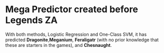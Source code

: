 # Mega Predictor created before Legends ZA

With both methods, Logistic Regression and One-Class SVM, it has predicted **Dragonite**,**Meganium**, **Feraligatr** (with no prior knowledge that these are starters in the games), and **Chesnaught**.
